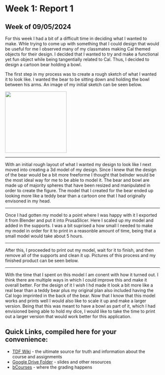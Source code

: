 # Week 1: Report 1 #
## Week of 09/05/2024

For this week I had a bit of a difficult time in deciding what I wanted to make. Whle trying to come up with something that I could design that would be useful for me I observed many of my classmates making Cal themed objects for their design. I decided that I wanted to try and make a functional yet fun object while being tangentially related to Cal. Thus, I decided to design a cartoon bear holding a bowl. 

The first step in my process was to create a rough sketch of what I wanted it to look like. I wanted the bear to be sitting down and holding the bowl between his arms. An image of my initial sketch can be seen below. 

<img width="200"  src="assets/exampleimg.png">

---

With an initial rough layout of what I wanted my design to look like I next moved into creating a 3d model of my design. Since I knew that the design of the bear would be a bit more freeforme I thought that belnder would be the most ideal way for me to be able to model it. The bear and bowl are made up of majority spheres that have been resized and manipulated in order to create the figure. The model that I created for the bear ended up looking more like a teddy bear than a cartoon one that I had originally envisoned in my head. 

---

Once I had gotten my model to a point where I was happy with it I exported it from Blender and put it into PrusaSlicer. Here I scaled up my model and added in the supports. I was a bit suprised a how small I needed to make my model in order for it to print in a reasonble amount of time, being that a small model would take about 5 hours.

---

After this, I proceeded to print out my model, wait for it to finish, and then remove all of the supports and clean it up. Pictures of this process and my finished product can be seen below.

---

With the time that I spent on this model I am conent with how it turned out. I think there are multiple ways in which I could improve this and make it overall better. For the design of it I wish I hd made it look a bit more like a real bear than a teddy bear plus my original plan also included having the Cal logo imprinted in the back of the bear. Now that I know that this model works and prints well I would also like to scale it up and make a larger version. Being that this was meant to have a bowl as part of it, which I had envisioned being able to hold my dice, I would like to take the time to print out a larger version that would work better for this application.

## Quick Links, compiled here for your convenience: ##

- [TDF Wiki](https://github.com/Berkeley-MDes/24f-desinv-202/wiki) - the ultimate source for truth and information about the course and assignments
- [Google Drive Folder](https://drive.google.com/drive/u/0/folders/1DJ1b6sSDwHXX6NRcQYt10ivyQSgU0ND6) - slides and other resources
- [bCourses](https://bcourses.berkeley.edu/courses/1537533) - where the grading happens

